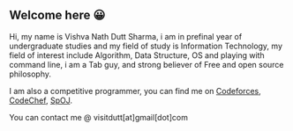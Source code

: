 ## Welcome here :grinning:

Hi, my name is Vishva Nath Dutt Sharma, i am in prefinal year of undergraduate studies and my field of study is Information Technology, my field of interest include Algorithm, Data Structure, OS and playing with command line, i am a Tab guy, and strong believer of Free and open source philosophy.

I am also a competitive programmer, you can find me on [Codeforces](http://codeforces.com/profile/v_ns), [CodeChef](https://www.codechef.com/users/v_ns), [SpOJ](http://www.spoj.com/users/v_ns/).

You can contact me @ visitdutt[at]gmail[dot]com
